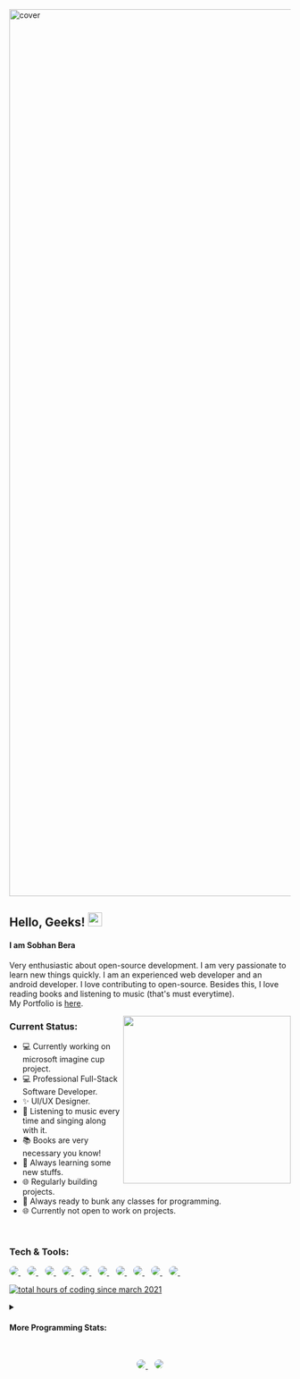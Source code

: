 <!-- any theme image will come here -->
<!-- this might be any festival or any event -->
<!-- <p align="center">
    <img src="https://github.com/sobhanbera/sobhanbera/blob/master/theme.png?raw=true" height="600" />
    </p> -->

<img width="1587" alt="cover" src="https://user-images.githubusercontent.com/50291544/189394888-a40dccab-7566-4956-a811-ec60b42c1dee.png">

## Hello, Geeks! <img src="https://media.giphy.com/media/hvRJCLFzcasrR4ia7z/giphy.gif" height="25px">

#### I am Sobhan Bera

Very enthusiastic about open-source development. I am very passionate to learn new things quickly. I am an experienced web developer and an android developer. I love contributing to open-source. Besides this, I love reading books and listening to music (that's must everytime).
<br/>
My Portfolio is [here](https://sobhanbera.github.io).


<!-- **https://sobhanbera.github.io** -->
<!--   <p>
    <a href="https://sobhanbera.github.io/portfolio" style="color:#40404ef;">My Portfolio Website - At Github Pages</a>
    </p> -->
<!--   <p>
    <a href="https://sobhanbera.vercel.app/" style="color:#40404ef;">Portfolio Website</a>
    </p> -->
<!--   <a href="https://github.com/sobhanbera">
    <img src="https://visitor-badge.glitch.me/badge?page_id=sobhanbera.sobhanbera" alt="visitor badge" height="25px" />
    </a> -->
<!-- ![visitors](https://visitor-badge.glitch.me/badge?page_id=sobhanbera.socbyte) -->
<!-- <a href="https://www.buymeacoffee.com/sobhanbera" target="_blank"><img src="https://img.shields.io/badge/-Buy%20Me%20A%20Book-0f60b6?style=for-the-badge&logo=learn&logoColor=000000" alt="Buy Me A Book" width="150" ></a> -->
<!-- <img align="right" src="https://github.com/SobhanBera/SobhanBera/blob/master/open_source_contribution.gif" width="" height="180" /> -->
<!-- <img align="right" src="https://raw.githubusercontent.com/sobhanbera/sobhanbera/master/0%2B0%3D%E2%88%9E_sobhanbera.png" width="180" /> -->

<!-- ### What I am Doing Currently?


```diff
---
+++ Working on an android application (personal project) which would be publish on January - March at Google Play Store.
@@ Learning the Art of PATIENCE... @@
@@ 2021 Goals: Contribute as much as to Open Source projects. @@
+++ Learning new things everytime.
---
```
 -->

<!-- <img align="right" src="https://github.com/sobhanbera/sobhanbera/blob/master/programming_all_day_gif.gif" height="270px"> -->
<img align="right" src="https://wakatime.com/share/@sobhanbera/a8163cce-a9e2-4bad-8dc4-39f1191d6738.svg" height="300px">

### Current Status:

- 💻  Currently working on microsoft imagine cup project.
- 💻  Professional Full-Stack Software Developer.
- ✨  UI/UX Designer.
- 🎵  Listening to music every time and singing along with it.
- 📚  Books are very necessary you know!
- 🧠  Always learning some new stuffs.
- 🌐  Regularly building projects.
- 🏫  Always ready to bunk any classes for programming.
- 🌐  Currently not open to work on projects.

<br/>

### Tech & Tools:

<p align="left">
    <a href="https://git-scm.com/doc">
    <img style="border-radius:25px" src="https://img.shields.io/badge/-git-F64D27?style=for-the-badge&logo=git&logoColor=fff" />
    </a>&nbsp;&nbsp;
    <a href="https://www.typescriptlang.org/docs">
    <img style="border-radius:25px" src="https://img.shields.io/badge/-typescript-007acc?style=for-the-badge&logo=typescript&logoColor=fff" />
    </a>&nbsp;&nbsp;
    <a href="https://nextjs.org">
    <img style="border-radius:25px" src="https://img.shields.io/badge/-next-E7E7E7?style=for-the-badge&logo=react&logoColor=000000" />
    </a>&nbsp;&nbsp;
    <a href="https://reactnative.dev">
    <img style="border-radius:25px" src="https://img.shields.io/badge/-react%20native-61DBFB?style=for-the-badge&logo=react&logoColor=000000" />
    </a>&nbsp;&nbsp;
    <a href="https://www.mysql.com">
    <img style="border-radius:25px" src="https://img.shields.io/badge/-SQL-F29111?style=for-the-badge&logo=mysql&logoColor=000" />
    </a>&nbsp;&nbsp;
    <a href="https://github.com/neovim/neovim/releases">
    <img style="border-radius:25px" src="https://img.shields.io/badge/-neovim-569339?style=for-the-badge&logo=neovim&logoColor=ffffff" />
    </a>&nbsp;&nbsp;
    <a href="https://www.arcolinux.info/choose-your-project">
    <img style="border-radius:25px" src="https://img.shields.io/badge/-archlinux-0040ad?style=for-the-badge&logo=archlinux&logoColor=ffffff" />
    </a>&nbsp;&nbsp;
    <a href="https://www.docker.com">
    <img style="border-radius:25px" src="https://img.shields.io/badge/-docker-003F8C?style=for-the-badge&logo=docker&logoColor=ffffff" />
    </a>&nbsp;&nbsp;
    <a href="https://kubernetes.io">
    <img style="border-radius:25px" src="https://img.shields.io/badge/-k8s-326ce5?style=for-the-badge&logo=kubernetes&logoColor=ffffff" />
    </a>&nbsp;&nbsp;
    <a href="https://apple.com">
    <img style="border-radius:25px" src="https://img.shields.io/badge/-MacOS-AF2EA8?style=for-the-badge&logo=apple&logoColor=ffffff" />
    </a>&nbsp;&nbsp;
</p>

[![total hours of coding since march 2021](https://wakatime.com/badge/user/113c2bab-4bc8-4f01-9220-8af648c9e404.svg)](https://wakatime.com/@113c2bab-4bc8-4f01-9220-8af648c9e404)

<!-- </br>
    <p>
        <a href="https://indiafightscorona.giveindia.org">
        <img src="https://d2wvdrxmr8p0wf.cloudfront.net/static/giveindia.svg" alt="Give india logo" width="180" />
    </a> -->
    
<!-- <p>
    <a href="https://github.com/sobhanbera">
    <img src="https://activity-graph.herokuapp.com/graph?username=sobhanbera&theme=xcode&custom_title=Activity%20Graph&hide_border=true" width="400">
    </a>
</p> -->
    
<details>
    <summary><h4>More Programming Stats:</h4></summary>
    <p>
        <a href="https://github.com/sobhanbera">
        <img src="https://github-readme-stats.vercel.app/api?username=sobhanbera&show_icons=true&count_private=true&theme=dark" width="400">
        </a>
    </P>
    <p>
        <a href="https://github.com/sobhanbera">
        <img src="https://github-readme-streak-stats.herokuapp.com/?user=sobhanbera&theme=dark" width="400">
        </a>
    </P>
    <p>
        <a href="https://github.com/sobhanbera">
        <img src="https://github-readme-stats.vercel.app/api/top-langs/?username=sobhanbera&layout=compact&langs_count=10&theme=dark" width="400">
        </a>
    </p>
    <p>
        <!--     <img src="https://github-readme-stats.vercel.app/api/wakatime?username=sobhanbera?layout=compact" width="350"> -->
    </p>
    <!--   TROPHY  <img src="https://github-profile-trophy.vercel.app/?username=SobhanBera&theme=gruvbox&column=3&margin-w=15&margin-h=15"/> -->
    <!-- </details> -->
</details>
<!-- ##### Total Visitors Count: -->
<!-- <a href="https://github.com/sobhanbera">
    <img src="https://profile-counter.glitch.me/sobhanbera/count.svg" alt="visitor badge" height="20px" />
    </a> -->
<!-- <a href="https://www.buymeacoffee.com/sobhanbera" target="_blank"><img src="https://cdn.buymeacoffee.com/buttons/v2/default-blue.png" alt="Buy Me A Coffee" width="150" ></a> -->
</br>
<p align='center'>
    <a href="https://www.linkedin.com/in/sobhanbera/">
    <img style="border-radius:25px" src="https://img.shields.io/badge/linkedin-%230077B5.svg?&style=for-the-badge&logo=linkedin&logoColor=white" />
    </a>&nbsp;&nbsp;
    <a href="mailto:sobhanbera258@gmail.com">
    <img style="border-radius:25px" src="https://img.shields.io/badge/-sobhanbera258-c14438?style=for-the-badge&logo=Gmail&logoColor=white&link=mailto:sobhanbera258@gmail.com" />
<!--     <a href="https://www.instagram.com/sobhanbera_/">
    <img  style="border-radius:25px"src="https://img.shields.io/badge/instagram-%23E4405F.svg?&style=for-the-badge&logo=instagram&logoColor=white" />
    </a>&nbsp;&nbsp; -->
</p>
<!-- <p align='center'>
    <a href="https://www.facebook.com/sobhan.b.90/">
    <img style="border-radius:25px" src="https://img.shields.io/badge/sobhanbera-%233b5998.svg?&style=for-the-badge&logo=facebook&logoColor=white" />
    </a>&nbsp;&nbsp;
    <a href="https://twitter.com/BeraSobhan">
    <img style="border-radius:25px" src="https://img.shields.io/badge/twitter-%2300acee.svg?&style=for-the-badge&logo=twitter&logoColor=white" />
    </a>&nbsp;&nbsp;
    <a href="mailto:sobhanbera258@gmail.com">
    <img style="border-radius:25px" src="https://img.shields.io/badge/-sobhanbera258-c14438?style=for-the-badge&logo=Gmail&logoColor=white&link=mailto:sobhanbera258@gmail.com" />
    </a>&nbsp;&nbsp;
</p> -->

[portfolio]: https://sobhanbera.github.io
[linkedin]: https://www.linkedin.com/in/sobhanbera/
[twitter]: https://twitter.com/BeraSobhan
[instagram]: https://www.instagram.com/sobhanbera_/
[facebook]: https://www.facebook.com/sobhan.b.90/
[vim]: https://www.vim.org/download.php
[atom]: https://atom.io/
[sublime]: https://www.sublimetext.com/
[android]: https://developer.android.com/studio/
[vsc]: https://code.visualstudio.com/
[git]: https://git-scm.com/downloads
